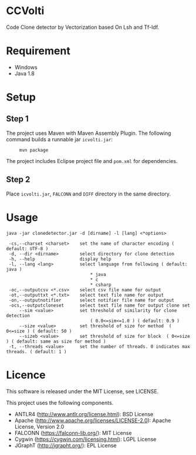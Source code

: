 # CCVolti
Code Clone detector by Vectorization based On Lsh and Tf-Idf.

# Requirement
 - Windows
 - Java 1.8
 
# Setup
## Step 1
The project uses Maven with Maven Assembly Plugin.
The following command builds a runnable jar `icvolti.jar`:

         mvn package

The project  includes Eclipse project file and `pom.xml` for dependencies. 

## Step 2
Place `icvolti.jar`, `FALCONN` and `DIFF` directory in the same directory.

# Usage
```
java -jar clonedetector.jar -d [dirname] -l [lang] <*options>
```

```
 -cs,--charset <charset>    set the name of character encoding ( default: UTF-8 )
 -d, --dir <dirname>        select directory for clone detection
 -h, --help                 display help
 -l, --lang <lang>          select language from following ( default: java )
                                * java
                                * c
                                * csharp
 -oc,--outputcsv <*.csv>    select csv file name for output
 -ot,--outputtxt <*.txt>    select text file name for output
 -on,--outputnotifier       select notifier file name for output
 -ocs,--outputcloneset      select text file name for output clone set
     --sim <value>          set threshold of similarity for clone detection
                                ( 0.0<=sim<=1.0 ) ( default: 0.9 )
     --size <value>         set threshold of size for method  ( 0<=size ) ( default: 50 )
     --sizeb <value>        set threshold of size for block  ( 0<=size ) ( default: same as size for method )
 -t, --threads <value>      set the number of threads. 0 indicates max threads. ( default: 1 )
```

# Licence
This software is released under the MIT License, see LICENSE.

This project uses the following components.

 - ANTLR4 (http://www.antlr.org/license.html): BSD License
 - Apache (http://www.apache.org/licenses/LICENSE-2.0):  Apache License, Version 2.0
 - FALCONN (https://falconn-lib.org/): MIT License
 - Cygwin (https://cygwin.com/licensing.html): LGPL License
 - JGraphT (http://jgrapht.org/): EPL License
